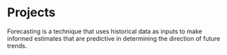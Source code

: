# Projects
Forecasting is a technique that uses historical data as inputs to make informed estimates that are predictive in determining the direction of future trends.
